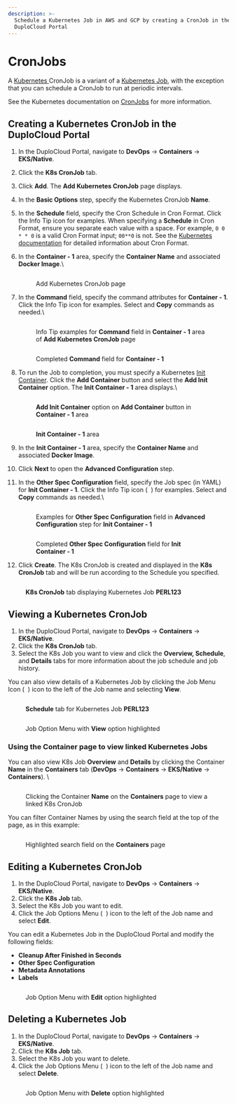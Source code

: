 ```yaml
---
description: >-
  Schedule a Kubernetes Job in AWS and GCP by creating a CronJob in the
  DuploCloud Portal
---
```


# CronJobs

A [Kubernetes ](https://kubernetes.io/)CronJob is a variant of a [Kubernetes Job](jobs.md), with the exception that you can schedule a CronJob to run at periodic intervals.

See the Kubernetes documentation on [CronJobs](https://kubernetes.io/docs/concepts/workloads/controllers/cron-jobs/) for more information.

## Creating a Kubernetes CronJob in the DuploCloud Portal

1. In the DuploCloud Portal, navigate to **DevOps** -> **Containers** -> **EKS/Native**.
2. Click the **K8s CronJob** tab.
3. Click **Add**. The **Add Kubernetes CronJob** page displays.
4. In the **Basic Options** step, specify the Kubernetes CronJob **Name**.
5. In the **Schedule** field, specify the Cron Schedule in Cron Format. Click the Info Tip icon for examples. When specifying a **Schedule** in Cron Format, ensure you separate each value with a space. For example, `0 0 * * 0` is a valid Cron Format input; `00**0` is not. See the [Kubernetes documentation](https://kubernetes.io/docs/concepts/workloads/controllers/cron-jobs/#writing-a-cronjob-spec) for detailed information about Cron Format.
6.  In the **Container - 1** area, specify the **Container Name** and associated **Docker Image**.\


    <figure><img src="../.gitbook/assets/j15.png" alt=""><figcaption><p>Add Kubernetes CronJob page</p></figcaption></figure>


7.  In the **Command** field, specify the command attributes for **Container - 1**. Click the Info Tip icon for examples. Select and **Copy** commands as needed.\


    <div align="left">

    <figure><img src="../.gitbook/assets/j16.png" alt=""><figcaption><p>Info Tip examples for <strong>Command</strong> field in <strong>Container - 1</strong> area of <strong>Add Kubernetes CronJob</strong> page<br></p></figcaption></figure>

    </div>



    <div align="left">

    <figure><img src="../.gitbook/assets/j17.png" alt=""><figcaption><p>Completed <strong>Command</strong> field for <strong>Container - 1</strong> </p></figcaption></figure>

    </div>


8.  To run the Job to completion, you must specify a Kubernetes [Init Container](https://kubernetes.io/docs/concepts/workloads/pods/init-containers/).  Click the **Add Container** <img src="../.gitbook/assets/chevron_Down_arrow.png" alt="" data-size="line">button and select the **Add Init Container** option. The **Init Container - 1** area displays.\


    <div align="left">

    <figure><img src="../.gitbook/assets/j18.png" alt=""><figcaption><p><strong>Add Init Container</strong> option on <strong>Add Container</strong> button in <strong>Container - 1</strong> area</p></figcaption></figure>

    </div>



    <figure><img src="../.gitbook/assets/j23.png" alt=""><figcaption><p><strong>Init Container - 1</strong> area</p></figcaption></figure>


9. In the **Init Container - 1** area, specify the **Container Name** and associated **Docker Image**.
10. Click **Next** to open the **Advanced Configuration** step.
11. In the **Other Spec Configuration** field, specify the Job spec (in YAML) for **Init Container - 1**. Click the Info Tip icon       ( <img src="../.gitbook/assets/info_tip_black.png" alt="" data-size="line"> ) for examples. Select and **Copy** commands as needed.\


    <div align="left">

    <figure><img src="../.gitbook/assets/j21.png" alt=""><figcaption><p>Examples for <strong>Other Spec Configuration</strong> field in <strong>Advanced Configuration</strong> step for <strong>Init Container - 1</strong><br></p></figcaption></figure>

    </div>

    <div align="left">

    <figure><img src="../.gitbook/assets/j22.png" alt=""><figcaption><p>Completed <strong>Other Spec Configuration</strong> field for <strong>Init Container - 1</strong> <br></p></figcaption></figure>

    </div>
12. Click **Create**. The K8s CronJob is created and displayed in the **K8s CronJob** tab and will be run according to the Schedule you specified.&#x20;

<div align="left">

<figure><img src="../.gitbook/assets/j24.png" alt=""><figcaption><p><strong>K8s CronJob</strong> tab displaying Kubernetes Job <strong>PERL123</strong> </p></figcaption></figure>

</div>

## Viewing a Kubernetes CronJob&#x20;

1. In the DuploCloud Portal, navigate to **DevOps** -> **Containers** -> **EKS/Native**.
2. Click the **K8s CronJob** tab.
3. Select the K8s Job you want to view and click the **Overview, Schedule**, and **Details** tabs for more information about the job schedule and job history.&#x20;

You can also view details of a Kubernetes Job by clicking the Job Menu Icon ( <img src="../.gitbook/assets/Kabab_three_Vertical_dots (5).png" alt="" data-size="line"> ) icon to the left of the Job name and selecting **View**.

<div align="left">

<figure><img src="../.gitbook/assets/j25.png" alt=""><figcaption><p><strong>Schedule</strong> tab for Kubernetes Job <strong>PERL123</strong></p></figcaption></figure>

</div>

<figure><img src="../.gitbook/assets/j26.png" alt=""><figcaption><p>Job Option Menu with <strong>View</strong> option highlighted</p></figcaption></figure>

### Using the Container page to view linked Kubernetes Jobs

You can also view K8s Job **Overview** and **Details** by clicking the Container **Name** in the **Containers** tab (**DevOps** -> **Containers** -> **EKS/Native** -> **Containers**). \


<div align="left">

<figure><img src="../.gitbook/assets/j29.png" alt=""><figcaption><p>Clicking the Container <strong>Name</strong> on the <strong>Containers</strong> page to view a linked K8s CronJob</p></figcaption></figure>

</div>

You can filter Container Names by using the search field at the top of the page, as in this example:

<figure><img src="../.gitbook/assets/j30.png" alt=""><figcaption><p>Highlighted search field on the <strong>Containers</strong> page </p></figcaption></figure>

## Editing a Kubernetes CronJob

1. In the DuploCloud Portal, navigate to **DevOps** -> **Containers** -> **EKS/Native**.
2. Click the **K8s Job** tab.
3. Select the K8s Job you want to edit.&#x20;
4. Click the Job Options Menu ( <img src="../.gitbook/assets/Kabab_three_Vertical_dots (5).png" alt="" data-size="line"> ) icon to the left of the Job name and select **Edit**.

You can edit a Kubernetes Job in the DuploCloud Portal and modify the following fields:

* **Cleanup After Finished in Seconds**
* **Other Spec Configuration**
* **Metadata Annotations**
* **Labels**

<figure><img src="../.gitbook/assets/j27.png" alt=""><figcaption><p>Job Option Menu with <strong>Edit</strong> option highlighted</p></figcaption></figure>

## Deleting a Kubernetes Job

1. In the DuploCloud Portal, navigate to **DevOps** -> **Containers** -> **EKS/Native**.
2. Click the **K8s Job** tab.
3. Select the K8s Job you want to delete.&#x20;
4. Click the Job Options Menu ( <img src="../.gitbook/assets/Kabab_three_Vertical_dots (5).png" alt="" data-size="line"> ) icon to the left of the Job name and select **Delete**.

<figure><img src="../.gitbook/assets/j28.png" alt=""><figcaption><p>Job Option Menu with <strong>Delete</strong> option highlighted</p></figcaption></figure>

